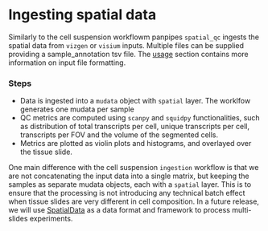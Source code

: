 # Ingesting spatial data

Similarly to the cell suspension workflowm panpipes `spatial_qc` ingests the spatial data from `vizgen` or `visium` inputs.
Multiple files can be supplied providing a sample_annotation tsv file. The [usage](../usage/setup_for_spatial_workflows.md) section contains  more information on input file formatting.

### Steps

- Data is ingested into a `mudata` object with `spatial` layer. The worklfow generates one mudata per sample
- QC metrics are computed using `scanpy` and `squidpy` functionalities, such as distribution of total transcripts per cell, unique transcripts per cell, transcripts per FOV and the volume of the segmented cells. 
- Metrics are plotted as violin plots and histograms, and overlayed over the tissue slide.


One main difference with the cell suspension `ingestion` workflow is that we are not concatenating the input data into a single matrix, but keeping the samples as separate mudata objects, each with a `spatial` layer. This is to ensure that the processing is not introducing any technical batch effect when tissue slides are very different in cell composition. In a future release, we will use [SpatialData](https://spatialdata.scverse.org/en/latest/tutorials/notebooks/notebooks.html) as a data format and framework to process multi-slides experiments.





